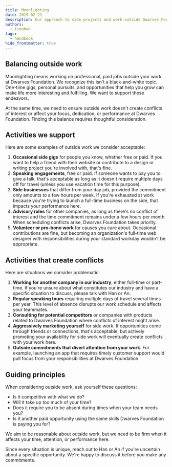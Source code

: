 ```yaml
---
title: Moonlighting
date: 2019-02-21
description: Our approach to side projects and work outside Dwarves Foundation
authors: 
  - tieubao
tags: 
  - handbook
hide_frontmatter: true
---
```


## Balancing outside work

Moonlighting means working on professional, paid jobs outside your work at Dwarves Foundation. We recognize this isn't a black-and-white topic. One-time gigs, personal pursuits, and opportunities that help you grow can make life more interesting and fulfilling. We want to support these endeavors.

At the same time, we need to ensure outside work doesn't create conflicts of interest or affect your focus, dedication, or performance at Dwarves Foundation. Finding this balance requires thoughtful consideration.

## Activities we support

Here are some examples of outside work we consider acceptable:

1. **Occasional side gigs** for people you know, whether free or paid. If you want to help a friend with their website or contribute to a design or writing project you're involved with, that's fine.
2. **Speaking engagements**, free or paid. If someone wants to pay you to give a talk, that's acceptable as long as it doesn't require multiple days off for travel (unless you use vacation time for this purpose).
3. **Side businesses** that differ from your day job, provided the commitment only amounts to a few hours per week. If you're exhausted at work because you're trying to launch a full-time business on the side, that impacts your performance here.
4. **Advisory roles** for other companies, as long as there's no conflict of interest and the time commitment remains under a few hours per month. When scheduling conflicts arise, Dwarves Foundation takes priority.
5. **Volunteer or pro-bono work** for causes you care about. Occasional contributions are fine, but becoming an organization's full-time web designer with responsibilities during your standard workday wouldn't be appropriate.

## Activities that create conflicts

Here are situations we consider problematic:

1. **Working for another company in our industry**, either full-time or part-time. If you're unsure about what constitutes our industry and have a specific situation to discuss, please talk with Han or An.
2. **Regular speaking tours** requiring multiple days of travel several times per year. This level of absence disrupts our work schedule and affects your teammates.
3. **Consulting for potential competitors** or companies with products related to Dwarves Foundation where conflicts of interest might arise.
4. **Aggressively marketing yourself** for side work. If opportunities come through friends or connections, that's acceptable, but actively promoting your availability for side work will eventually create conflicts with your work here.
5. **Outside commitments that divert attention from your work**. For example, launching an app that requires timely customer support would pull focus from your responsibilities at Dwarves Foundation.

## Guiding principles

When considering outside work, ask yourself these questions:

* Is it competitive with what we do?
* Will it take up too much of your time?
* Does it require you to be absent during times when your team needs you?
* Is it another paid opportunity using the same skills Dwarves Foundation is paying you for?

We aim to be reasonable about outside work, but we need to be firm when it affects your time, attention, or performance here.

Since every situation is unique, reach out to Han or An if you're uncertain about a specific opportunity. We're happy to discuss it before you make any commitments.
